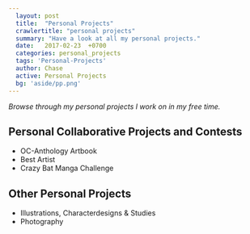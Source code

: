 ```yaml
---
  layout: post
  title:  "Personal Projects"
  crawlertitle: "personal projects"
  summary: "Have a look at all my personal projects."
  date:   2017-02-23  +0700
  categories: personal_projects
  tags: 'Personal-Projects'
  author: Chase
  active: Personal Projects
  bg: 'aside/pp.png'
---
```

*Browse through my personal projects I work on in my free time.*

  ## Personal Collaborative Projects and Contests 
  * OC-Anthology Artbook
  * Best Artist
  * Crazy Bat Manga Challenge 
  
  ## Other Personal Projects 
  * Illustrations, Characterdesigns & Studies
  * Photography

